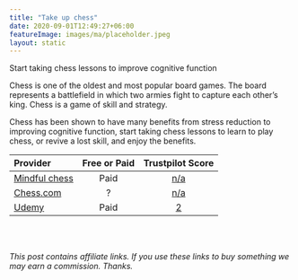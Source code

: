 ```yaml
---
title: "Take up chess"
date: 2020-09-01T12:49:27+06:00
featureImage: images/ma/placeholder.jpeg
layout: static
---
```


Start taking chess lessons to improve cognitive function

Chess is one of the oldest and most popular board games. The board represents a battlefield in which two armies fight to capture each other’s king. Chess is a game of skill and strategy.

Chess has been shown to have many benefits from stress reduction to improving cognitive function, start taking chess lessons to learn to play chess, or revive a lost skill, and enjoy the benefits.

| Provider      | Free or Paid  |  Trustpilot Score  |
| :-----------          | :--------------:      |  :--------------:         |
| [Mindful chess](https://www.mindfulchess.org/) | Paid | [n/a](n/a) | 
| [Chess.com](https://www.chess.com/learn) | ? | [n/a]() | 
| [Udemy](https://www.udemy.com/topic/chess/) | Paid | [2](https://uk.trustpilot.com/review/udemy.com) | 
  

<br/><br/>

*This post contains affiliate links. If you use these links to buy something we may
earn a commission. Thanks.*






